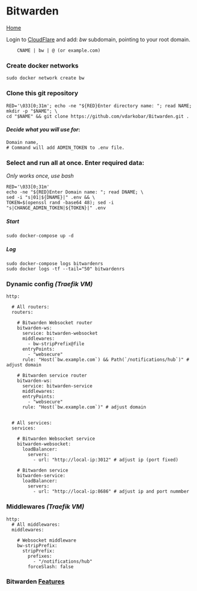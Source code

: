 # Bitwarden
  
<p align="left">
  <a href="https://github.com/vdarkobar/Home_Cloud#proxmox">Home</a>
</p>  
  
Login to <a href="https://dash.cloudflare.com/">CloudFlare</a>  and add: *bw* subdomain, pointing to your root domain.
```
    CNAME | bw | @ (or example.com)
```
  
### Create docker networks
```
sudo docker network create bw
```
### Clone this git repository
```
RED='\033[0;31m'; echo -ne "${RED}Enter directory name: "; read NAME; mkdir -p "$NAME"; \
cd "$NAME" && git clone https://github.com/vdarkobar/Bitwarden.git .
```
  
#### *Decide what you will use for*:
```
Domain name,
# Command will add ADMIN_TOKEN to .env file.
```
### Select and run all at once. Enter required data:
*Only works once, use bash*
```
RED='\033[0;31m'
echo -ne "${RED}Enter Domain name: "; read DNAME; \
sed -i "s|01|${DNAME}|" .env && \
TOKEN=$(openssl rand -base64 48); sed -i "s|CHANGE_ADMIN_TOKEN|${TOKEN}|" .env
```
  
##### Start
```
sudo docker-compose up -d
```
##### Log
```
sudo docker-compose logs bitwardenrs
sudo docker logs -tf --tail="50" bitwardenrs
```
  
### Dynamic config *(Traefik VM)*
```
http:

  # All routers:
  routers:
  
    # Bitwarden Websocket router
    bitwarden-ws:
      service: bitwarden-websocket
      middlewares:
        - bw-stripPrefix@file
      entryPoints:
        - "websecure"
      rule: "Host(`bw.example.com`) && Path(`/notifications/hub`)" # adjust domain

    # Bitwarden service router
    bitwarden-ws:
      service: bitwarden-service
      middlewares:
      entryPoints:
        - "websecure"
      rule: "Host(`bw.example.com`)" # adjust domain


  # All services:
  services:
  
    # Bitwarden Websocket service
    bitwarden-websocket:
      loadBalancer:
        servers:
          - url: "http://local-ip:3012" # adjust ip (port fixed)

    # Bitwarden service
    bitwarden-service:
      loadBalancer:
        servers:
          - url: "http://local-ip:8686" # adjust ip and port nummber

```
### Middlewares *(Traefik VM)*
```
http:
  # All middlewares:
  middlewares:
  
    # Websocket middleware
    bw-stripPrefix:
      stripPrefix:
        prefixes:
          - "/notifications/hub"
        forceSlash: false
```
  
### Bitwarden [Features](https://github.com/dani-garcia/bitwarden_rs/wiki)
